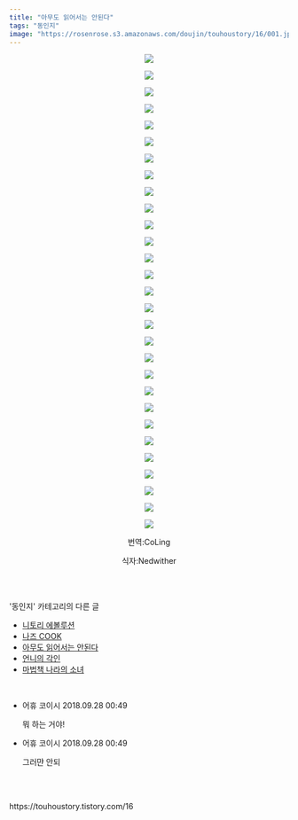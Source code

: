 ```yaml
---
title: "아무도 읽어서는 안된다"
tags: "동인지"
image: "https://rosenrose.s3.amazonaws.com/doujin/touhoustory/16/001.jpg"
---
```

<div class="article">
<div class="tt_article_useless_p_margin"><p style="text-align: center; clear: none; float: none;"><img src="{{ site.imgserver1 }}/touhoustory/16/001.jpg"/></p><p style="text-align: center; clear: none; float: none;"><img src="{{ site.imgserver1 }}/touhoustory/16/002.png"/></p><p style="text-align: center; clear: none; float: none;"><img src="{{ site.imgserver1 }}/touhoustory/16/003.jpg"/></p><p style="text-align: center; clear: none; float: none;"><img src="{{ site.imgserver1 }}/touhoustory/16/004.jpg"/></p><p style="text-align: center; clear: none; float: none;"><img src="{{ site.imgserver1 }}/touhoustory/16/005.jpg"/></p><p style="text-align: center; clear: none; float: none;"><img src="{{ site.imgserver1 }}/touhoustory/16/006.jpg"/></p><p style="text-align: center; clear: none; float: none;"><img src="{{ site.imgserver1 }}/touhoustory/16/007.jpg"/></p><p style="text-align: center; clear: none; float: none;"><img src="{{ site.imgserver1 }}/touhoustory/16/008.jpg"/></p><p style="text-align: center; clear: none; float: none;"><img src="{{ site.imgserver1 }}/touhoustory/16/009.jpg"/></p><p style="text-align: center; clear: none; float: none;"><img src="{{ site.imgserver1 }}/touhoustory/16/010.jpg"/></p><p style="text-align: center; clear: none; float: none;"><img src="{{ site.imgserver1 }}/touhoustory/16/011.jpg"/></p><p style="text-align: center; clear: none; float: none;"><img src="{{ site.imgserver1 }}/touhoustory/16/012.jpg"/></p><p style="text-align: center; clear: none; float: none;"><img src="{{ site.imgserver1 }}/touhoustory/16/013.jpg"/></p><p style="text-align: center; clear: none; float: none;"><img src="{{ site.imgserver1 }}/touhoustory/16/014.jpg"/></p><p style="text-align: center; clear: none; float: none;"><img src="{{ site.imgserver1 }}/touhoustory/16/015.jpg"/></p><p style="text-align: center; clear: none; float: none;"><img src="{{ site.imgserver1 }}/touhoustory/16/016.jpg"/></p><p style="text-align: center; clear: none; float: none;"><img src="{{ site.imgserver1 }}/touhoustory/16/017.jpg"/></p><p style="text-align: center; clear: none; float: none;"><img src="{{ site.imgserver1 }}/touhoustory/16/018.jpg"/></p><p style="text-align: center; clear: none; float: none;"><img src="{{ site.imgserver1 }}/touhoustory/16/019.jpg"/></p><p style="text-align: center; clear: none; float: none;"><img src="{{ site.imgserver1 }}/touhoustory/16/020.jpg"/></p><p style="text-align: center; clear: none; float: none;"><img src="{{ site.imgserver1 }}/touhoustory/16/021.jpg"/></p><p style="text-align: center; clear: none; float: none;"><img src="{{ site.imgserver1 }}/touhoustory/16/022.jpg"/></p><p style="text-align: center; clear: none; float: none;"><img src="{{ site.imgserver1 }}/touhoustory/16/023.jpg"/></p><p style="text-align: center; clear: none; float: none;"><img src="{{ site.imgserver1 }}/touhoustory/16/024.jpg"/></p><p style="text-align: center; clear: none; float: none;"><img src="{{ site.imgserver1 }}/touhoustory/16/025.jpg"/></p><p style="text-align: center; clear: none; float: none;"><img src="{{ site.imgserver1 }}/touhoustory/16/026.jpg"/></p><p style="text-align: center; clear: none; float: none;"><img src="{{ site.imgserver1 }}/touhoustory/16/027.jpg"/></p><p style="text-align: center; clear: none; float: none;"><img src="{{ site.imgserver1 }}/touhoustory/16/028.jpg"/></p><p style="text-align: center; clear: none; float: none;"><img src="{{ site.imgserver1 }}/touhoustory/16/029.jpg"/></p><p style="text-align: center;">번역:CoLing<br/></p><p style="text-align: center;">식자:Nedwither<br/></p><p style="text-align: center;"></p> </div></div><br/>
<div class="tagTrail">
</div><br/>
<div class="another">
<p>'동인지' 카테고리의 다른 글</p>
<ul>
<li><a href="/touhoustory_18">니토리 에볼루션</a></li>
<li><a href="/touhoustory_17">나즈 COOK</a></li>
<li><a href="/touhoustory_16">아무도 읽어서는 안된다</a></li>
<li><a href="/touhoustory_15">언니의 각인</a></li>
<li><a href="/touhoustory_14">마법책 나라의 소녀</a></li>
</ul>
</div><br/>
<div class="cb_lstcomment">
<ul>
<li class="cb_thumb_off" id="comment14533069">
<div class="cb_comment_area">
<div class="cb_info_area">
<div class="cb_section">
<span class="cb_nick_name">어휴 코이시</span>
<span class="cb_date">2018.09.28 00:49 </span>
</div>
</div>
<div class="cb_dsc_comment">
<p class="cb_dsc">
										뭐 하는 거야!
									</p>
</div>
</div></li>
<li class="cb_thumb_off" id="comment14533071">
<div class="cb_comment_area">
<div class="cb_info_area">
<div class="cb_section">
<span class="cb_nick_name">어휴 코이시</span>
<span class="cb_date">2018.09.28 00:49 </span>
</div>
</div>
<div class="cb_dsc_comment">
<p class="cb_dsc">
										그러먄 안되
									</p>
</div>
</div></li>
</ul>
</div><br/>
<br/>
<p id="refer">https://touhoustory.tistory.com/16</p>
<br/>
